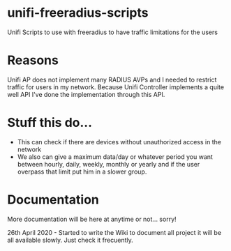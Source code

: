 # unifi-freeradius-scripts
Unifi Scripts to use with freeradius to have traffic limitations for the users

# Reasons
Unifi AP does not implement many RADIUS AVPs and I needed to restrict traffic for users in my network. Because Unifi Controller implements a quite well API I've done the implementation through this API.

# Stuff this do...
- This can check if there are devices without unauthorized access in the network
- We also can give a maximum data/day or whatever period you want between hourly, daily, weekly, monthly or yearly and if the user overpass that limit put him in a slower group.

# Documentation

More documentation will be here at anytime or not... sorry!

26th April 2020 - Started to write the Wiki to document all project it will be all available slowly. Just check it frecuently.
